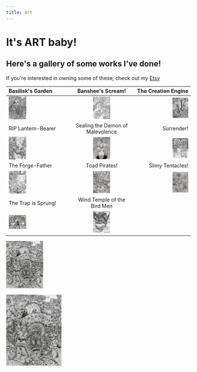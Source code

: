 ```yaml
---
title: Art
---
```

# It's ART baby!
## Here's a gallery of some works I've done!
If you're interested in owning some of these, check out my [Etsy](https://www.etsy.com/shop/OmegaEarthArt/)


| Basilisk's Garden | Banshee's Scream! | The Creation Engine |
|:---|:---:|---:|
| <a href="./assets/images/basilisk.jpg"><img src="./assets/images/basilisk.jpg" width=30% height=auto></a> | <a href="https://omegaearth.art/assets/images/banshee.jpg"><img src="./assets/images/banshee.jpg" width=30% height=auto></a> | <a href="https://omegaearth.art/assets/images/creation.jpg"><img src="./assets/images/creation.jpg" width=30% height=auto></a> |
| RIP Lantern-Bearer | Sealing the Demon of Malevolence | Surrender! |
| <a href="https://omegaearth.art/assets/images/lantern.jpg"><img src="./assets/images/lantern.jpg" width=30% height=auto></a> | <a href="https://omegaearth.art/assets/images/sealing.jpg"><img src="./assets/images/sealing.jpg" width=30% height=30%></a> | <a href="https://omegaearth.art/assets/images/surrender.jpg"><img src="./assets/images/surrender.jpg" width=30% height=30%></a> |
| The Forge-Father| Toad Pirates! | Slimy Tentacles!
| <a href="https://omegaearth.art/assets/images/forge.jpg"><img src="./assets/images/forge.jpg" width=30% height=30%></a> | <a href="https://omegaearth.art/assets/images/pirates.jpg"><img src="./assets/images/pirates.jpg" width=30% height=30%></a> | <a href="https://omegaearth.art/assets/images/tentacles.jpg"><img src="./assets/images/tentacles.jpg" width=30% height=30%></a> |
| The Trap is Sprung! | Wind Temple of the Bird Men|
| <a href="https://omegaearth.art/assets/images/trap.jpg"><img src="./assets/images/trap.jpg" width=30% height=30%></a> | <a href="https://omegaearth.art/assets/images/wind.jpg"><img src="./assets/images/wind.jpg" width=30% height=30%></a> |

<img src="./assets/images/basilisk.jpg" width=20% height=auto>

<a href="./assets/images/basilisk.jpg"><img src="./assets/images/basilisk.jpg" width=30% height=auto></a>
